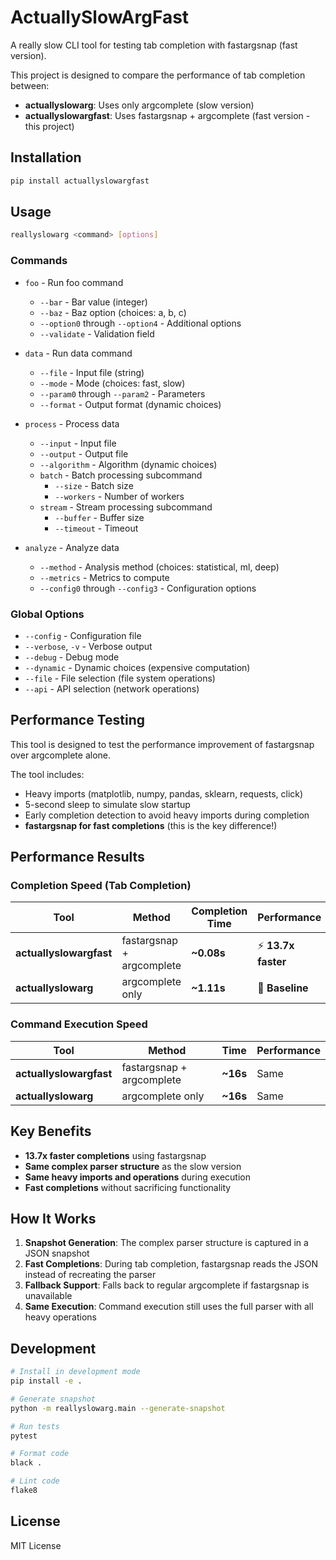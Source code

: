 # ActuallySlowArgFast

A really slow CLI tool for testing tab completion with fastargsnap (fast version).

This project is designed to compare the performance of tab completion between:
- **actuallyslowarg**: Uses only argcomplete (slow version)
- **actuallyslowargfast**: Uses fastargsnap + argcomplete (fast version - this project)

## Installation

```bash
pip install actuallyslowargfast
```

## Usage

```bash
reallyslowarg <command> [options]
```

### Commands

- `foo` - Run foo command
  - `--bar` - Bar value (integer)
  - `--baz` - Baz option (choices: a, b, c)
  - `--option0` through `--option4` - Additional options
  - `--validate` - Validation field

- `data` - Run data command
  - `--file` - Input file (string)
  - `--mode` - Mode (choices: fast, slow)
  - `--param0` through `--param2` - Parameters
  - `--format` - Output format (dynamic choices)

- `process` - Process data
  - `--input` - Input file
  - `--output` - Output file
  - `--algorithm` - Algorithm (dynamic choices)
  - `batch` - Batch processing subcommand
    - `--size` - Batch size
    - `--workers` - Number of workers
  - `stream` - Stream processing subcommand
    - `--buffer` - Buffer size
    - `--timeout` - Timeout

- `analyze` - Analyze data
  - `--method` - Analysis method (choices: statistical, ml, deep)
  - `--metrics` - Metrics to compute
  - `--config0` through `--config3` - Configuration options

### Global Options

- `--config` - Configuration file
- `--verbose`, `-v` - Verbose output
- `--debug` - Debug mode
- `--dynamic` - Dynamic choices (expensive computation)
- `--file` - File selection (file system operations)
- `--api` - API selection (network operations)

## Performance Testing

This tool is designed to test the performance improvement of fastargsnap over argcomplete alone.

The tool includes:
- Heavy imports (matplotlib, numpy, pandas, sklearn, requests, click)
- 5-second sleep to simulate slow startup
- Early completion detection to avoid heavy imports during completion
- **fastargsnap for fast completions** (this is the key difference!)

## Performance Results

### Completion Speed (Tab Completion)

| Tool | Method | Completion Time | Performance |
|------|--------|----------------|-------------|
| **actuallyslowargfast** | fastargsnap + argcomplete | **~0.08s** | ⚡ **13.7x faster** |
| **actuallyslowarg** | argcomplete only | **~1.11s** | 🐌 **Baseline** |

### Command Execution Speed

| Tool | Method | Time | Performance |
|------|--------|------|-------------|
| **actuallyslowargfast** | fastargsnap + argcomplete | **~16s** | Same |
| **actuallyslowarg** | argcomplete only | **~16s** | Same |

## Key Benefits

- **13.7x faster completions** using fastargsnap
- **Same complex parser structure** as the slow version
- **Same heavy imports and operations** during execution
- **Fast completions** without sacrificing functionality

## How It Works

1. **Snapshot Generation**: The complex parser structure is captured in a JSON snapshot
2. **Fast Completions**: During tab completion, fastargsnap reads the JSON instead of recreating the parser
3. **Fallback Support**: Falls back to regular argcomplete if fastargsnap is unavailable
4. **Same Execution**: Command execution still uses the full parser with all heavy operations

## Development

```bash
# Install in development mode
pip install -e .

# Generate snapshot
python -m reallyslowarg.main --generate-snapshot

# Run tests
pytest

# Format code
black .

# Lint code
flake8
```

## License

MIT License
